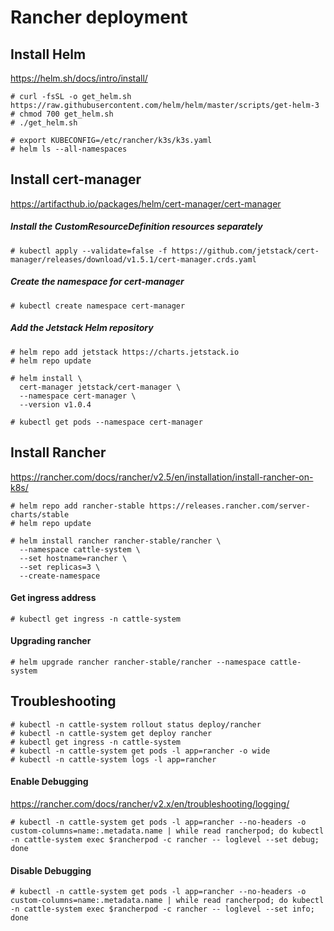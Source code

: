 # Rancher deployment

## Install Helm 
https://helm.sh/docs/intro/install/

```
# curl -fsSL -o get_helm.sh https://raw.githubusercontent.com/helm/helm/master/scripts/get-helm-3
# chmod 700 get_helm.sh
# ./get_helm.sh

# export KUBECONFIG=/etc/rancher/k3s/k3s.yaml
# helm ls --all-namespaces
```

## Install cert-manager
https://artifacthub.io/packages/helm/cert-manager/cert-manager

##### Install the CustomResourceDefinition resources separately
```
# kubectl apply --validate=false -f https://github.com/jetstack/cert-manager/releases/download/v1.5.1/cert-manager.crds.yaml
```
##### Create the namespace for cert-manager
```
# kubectl create namespace cert-manager
```

##### Add the Jetstack Helm repository
```
# helm repo add jetstack https://charts.jetstack.io
# helm repo update
```

```
# helm install \
  cert-manager jetstack/cert-manager \
  --namespace cert-manager \
  --version v1.0.4
```
```
# kubectl get pods --namespace cert-manager
```

## Install Rancher
https://rancher.com/docs/rancher/v2.5/en/installation/install-rancher-on-k8s/
```
# helm repo add rancher-stable https://releases.rancher.com/server-charts/stable
# helm repo update
```

```
# helm install rancher rancher-stable/rancher \
  --namespace cattle-system \
  --set hostname=rancher \
  --set replicas=3 \ 
  --create-namespace
```

#### Get ingress address
```
# kubectl get ingress -n cattle-system
```

#### Upgrading rancher
```
# helm upgrade rancher rancher-stable/rancher --namespace cattle-system
```

## Troubleshooting
```
# kubectl -n cattle-system rollout status deploy/rancher
# kubectl -n cattle-system get deploy rancher
# kubectl get ingress -n cattle-system
# kubectl -n cattle-system get pods -l app=rancher -o wide
# kubectl -n cattle-system logs -l app=rancher
```

#### Enable Debugging 
https://rancher.com/docs/rancher/v2.x/en/troubleshooting/logging/
```
# kubectl -n cattle-system get pods -l app=rancher --no-headers -o custom-columns=name:.metadata.name | while read rancherpod; do kubectl -n cattle-system exec $rancherpod -c rancher -- loglevel --set debug; done
```

#### Disable Debugging
```
# kubectl -n cattle-system get pods -l app=rancher --no-headers -o custom-columns=name:.metadata.name | while read rancherpod; do kubectl -n cattle-system exec $rancherpod -c rancher -- loglevel --set info; done
```
